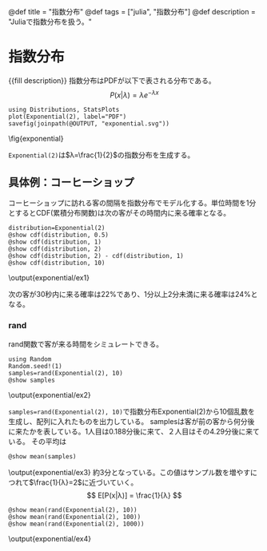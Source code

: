 @def title = "指数分布"
@def tags = ["julia", "指数分布"]
@def description = "Juliaで指数分布を扱う。"

# 指数分布
{{fill description}}
指数分布はPDFが以下で表される分布である。
$$
P(x|λ)=λe^{−λx}
$$

```julia:exponential
using Distributions, StatsPlots
plot(Exponential(2), label="PDF")
savefig(joinpath(@OUTPUT, "exponential.svg"))
```
\fig{exponential}

`Exponential(2)`は$λ=\frac{1}{2}$の指数分布を生成する。

## 具体例：コーヒーショップ
コーヒーショップに訪れる客の間隔を指数分布でモデル化する。単位時間を1分とするとCDF(累積分布関数)は次の客がその時間内に来る確率となる。
```julia:exponential/ex1
distribution=Exponential(2)
@show cdf(distribution, 0.5)
@show cdf(distribution, 1)
@show cdf(distribution, 2)
@show cdf(distribution, 2) - cdf(distribution, 1)
@show cdf(distribution, 10)
```
\output{exponential/ex1}

次の客が30秒内に来る確率は22%であり、1分以上2分未満に来る確率は24%となる。

### rand
rand関数で客が来る時間をシミュレートできる。
```julia:exponential/ex2
using Random
Random.seed!(1)
samples=rand(Exponential(2), 10)
@show samples
```
\output{exponential/ex2}

`samples=rand(Exponential(2), 10)`で指数分布Exponential(2)から10個乱数を生成し、配列に入れたものを出力している。
samplesは客が前の客から何分後に来たかを表している。1人目は0.188分後に来て、２人目はその4.29分後に来ている。
その平均は
```julia:exponential/ex3
@show mean(samples)
```
\output{exponential/ex3}
約3分となっている。この値はサンプル数を増やすにつれて$\frac{1}{λ}=2$に近づいていく。
$$
E[P(x|λ)] = \frac{1}{λ}
$$
```julia:exponential/ex4
@show mean(rand(Exponential(2), 10))
@show mean(rand(Exponential(2), 100))
@show mean(rand(Exponential(2), 1000))
```
\output{exponential/ex4}
